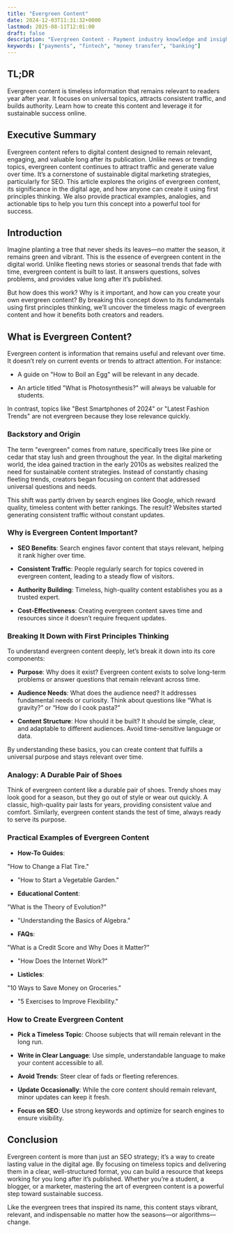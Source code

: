 ```yaml
---
title: "Evergreen Content"
date: 2024-12-03T11:31:32+0000
lastmod: 2025-08-11T12:01:00
draft: false
description: "Evergreen Content - Payment industry knowledge and insights"
keywords: ["payments", "fintech", "money transfer", "banking"]
---
```


## TL;DR

Evergreen content is timeless information that remains relevant to readers year after year. It focuses on universal topics, attracts consistent traffic, and builds authority. Learn how to create this content and leverage it for sustainable success online.

## Executive Summary

Evergreen content refers to digital content designed to remain relevant, engaging, and valuable long after its publication. Unlike news or trending topics, evergreen content continues to attract traffic and generate value over time. It’s a cornerstone of sustainable digital marketing strategies, particularly for SEO. This article explores the origins of evergreen content, its significance in the digital age, and how anyone can create it using first principles thinking. We also provide practical examples, analogies, and actionable tips to help you turn this concept into a powerful tool for success.

## Introduction

Imagine planting a tree that never sheds its leaves—no matter the season, it remains green and vibrant. This is the essence of evergreen content in the digital world. Unlike fleeting news stories or seasonal trends that fade with time, evergreen content is built to last. It answers questions, solves problems, and provides value long after it’s published.

But how does this work? Why is it important, and how can you create your own evergreen content? By breaking this concept down to its fundamentals using first principles thinking, we’ll uncover the timeless magic of evergreen content and how it benefits both creators and readers.

## What is Evergreen Content?

Evergreen content is information that remains useful and relevant over time. It doesn’t rely on current events or trends to attract attention. For instance:

- A guide on "How to Boil an Egg" will be relevant in any decade.

- An article titled "What is Photosynthesis?" will always be valuable for students.

In contrast, topics like "Best Smartphones of 2024" or "Latest Fashion Trends" are not evergreen because they lose relevance quickly.

### Backstory and Origin

The term "evergreen" comes from nature, specifically trees like pine or cedar that stay lush and green throughout the year. In the digital marketing world, the idea gained traction in the early 2010s as websites realized the need for sustainable content strategies. Instead of constantly chasing fleeting trends, creators began focusing on content that addressed universal questions and needs.

This shift was partly driven by search engines like Google, which reward quality, timeless content with better rankings. The result? Websites started generating consistent traffic without constant updates.

### Why is Evergreen Content Important?

- **SEO Benefits**: Search engines favor content that stays relevant, helping it rank higher over time.

- **Consistent Traffic**: People regularly search for topics covered in evergreen content, leading to a steady flow of visitors.

- **Authority Building**: Timeless, high-quality content establishes you as a trusted expert.

- **Cost-Effectiveness**: Creating evergreen content saves time and resources since it doesn’t require frequent updates.

### Breaking It Down with First Principles Thinking

To understand evergreen content deeply, let’s break it down into its core components:

- **Purpose**: Why does it exist? Evergreen content exists to solve long-term problems or answer questions that remain relevant across time.

- **Audience Needs**: What does the audience need? It addresses fundamental needs or curiosity. Think about questions like “What is gravity?” or “How do I cook pasta?”

- **Content Structure**: How should it be built? It should be simple, clear, and adaptable to different audiences. Avoid time-sensitive language or data.

By understanding these basics, you can create content that fulfills a universal purpose and stays relevant over time.

### Analogy: A Durable Pair of Shoes

Think of evergreen content like a durable pair of shoes. Trendy shoes may look good for a season, but they go out of style or wear out quickly. A classic, high-quality pair lasts for years, providing consistent value and comfort. Similarly, evergreen content stands the test of time, always ready to serve its purpose.

### Practical Examples of Evergreen Content

- **How-To Guides**:

"How to Change a Flat Tire."

- "How to Start a Vegetable Garden."

- **Educational Content**:

"What is the Theory of Evolution?"

- "Understanding the Basics of Algebra."

- **FAQs**:

"What is a Credit Score and Why Does it Matter?"

- "How Does the Internet Work?"

- **Listicles**:

"10 Ways to Save Money on Groceries."

- "5 Exercises to Improve Flexibility."

### How to Create Evergreen Content

- **Pick a Timeless Topic**: Choose subjects that will remain relevant in the long run.

- **Write in Clear Language**: Use simple, understandable language to make your content accessible to all.

- **Avoid Trends**: Steer clear of fads or fleeting references.

- **Update Occasionally**: While the core content should remain relevant, minor updates can keep it fresh.

- **Focus on SEO**: Use strong keywords and optimize for search engines to ensure visibility.

## Conclusion

Evergreen content is more than just an SEO strategy; it’s a way to create lasting value in the digital age. By focusing on timeless topics and delivering them in a clear, well-structured format, you can build a resource that keeps working for you long after it’s published. Whether you’re a student, a blogger, or a marketer, mastering the art of evergreen content is a powerful step toward sustainable success.

Like the evergreen trees that inspired its name, this content stays vibrant, relevant, and indispensable no matter how the seasons—or algorithms—change.